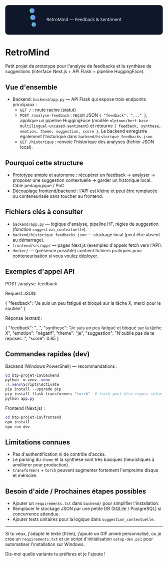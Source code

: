 <!-- Animation SVG en haut pour une « animation fluide » visible sur GitHub/VSCode -->
<div align="center">
	<svg width="640" height="120" viewBox="0 0 640 120" xmlns="http://www.w3.org/2000/svg" aria-hidden="true">
		<defs>
			<linearGradient id="g" x1="0" x2="1">
				<stop offset="0%" stop-color="#6EE7B7"/>
				<stop offset="50%" stop-color="#60A5FA"/>
				<stop offset="100%" stop-color="#A78BFA"/>
			</linearGradient>
		</defs>
		<rect width="100%" height="100%" rx="12" fill="#0f172a" />
		<!-- moving circles -->
		<g fill="url(#g)" opacity="0.95">
			<circle cx="80" cy="60" r="12">
				<animate attributeName="cx" dur="6s" values="-40;720" repeatCount="indefinite" />
				<animate attributeName="r" dur="3s" values="8;14;8" repeatCount="indefinite" />
			</circle>
			<circle cx="160" cy="40" r="10">
				<animate attributeName="cx" dur="5s" values="-60;720" repeatCount="indefinite" begin="-1s"/>
				<animate attributeName="cy" dur="4s" values="20;80;20" repeatCount="indefinite"/>
			</circle>
			<circle cx="240" cy="80" r="14">
				<animate attributeName="cx" dur="7s" values="-120;720" repeatCount="indefinite" begin="-0.5s"/>
				<animate attributeName="r" dur="3.5s" values="12;18;12" repeatCount="indefinite"/>
			</circle>
			<circle cx="360" cy="60" r="9">
				<animate attributeName="cx" dur="4.8s" values="-20;720" repeatCount="indefinite" begin="-0.8s"/>
				<animate attributeName="cy" dur="6s" values="80;30;80" repeatCount="indefinite"/>
			</circle>
			<circle cx="520" cy="50" r="11">
				<animate attributeName="cx" dur="6.5s" values="-100;720" repeatCount="indefinite" begin="-1.6s"/>
				<animate attributeName="r" dur="3s" values="10;16;10" repeatCount="indefinite"/>
			</circle>
		</g>
		<text x="50%" y="50%" fill="#e6eef8" font-size="18" font-family="Segoe UI, Roboto, Arial" text-anchor="middle" dominant-baseline="middle">RetroMind — Feedback & Sentiment</text>
	</svg>
</div>

# RetroMind

Petit projet de prototype pour l'analyse de feedbacks et la synthèse de suggestions (interface Next.js + API Flask + pipeline HuggingFace).

## Vue d'ensemble

- Backend: `backend/app.py` — API Flask qui expose trois endpoints principaux :
	- `GET /` : route racine (statut)
	- `POST /analyse-feedback` : reçoit JSON `{ "feedback": "..." }`, applique un pipeline HuggingFace (modèle `nlptown/bert-base-multilingual-uncased-sentiment`) et retourne `{ feedback, synthese, emotion, theme, suggestion, score }`. Le backend enregistre également l'historique dans `backend/historique_feedbacks.json`.
	- `GET /historique` : renvoie l'historique des analyses (fichier JSON local).

## Pourquoi cette structure

- Prototype simple et autonome : récupérer un feedback -> analyser -> proposer une suggestion contextuelle -> garder un historique local. Cible pédagogique / PoC.
- Découplage frontend/backend : l'API est kleine et peut être remplacée ou conteneurisée sans toucher au frontend.

## Fichiers clés à consulter

- `backend/app.py` — logique d'analyse, pipeline HF, règles de suggestion (fonction `suggestion_contextuelle`).
- `backend/historique_feedbacks.json` — stockage local (peut être absent au démarrage).
- `frontend/src/app/` — pages Next.js (exemples d'appels fetch vers l'API).
- `docker/` — (présence possible) contient fichiers pratiques pour conteneurisation si vous voulez déployer.

## Exemples d'appel API

POST /analyse-feedback

Request JSON:

{
	"feedback": "Je suis un peu fatigué et bloqué sur la tâche X, merci pour le soutien"
}

Réponse (extrait):

{
	"feedback": "...",
	"synthese": "Je suis un peu fatigué et bloqué sur la tâche X",
	"emotion": "négatif",
	"theme": "je",
	"suggestion": "N'oublie pas de te reposer...",
	"score": 0.85
}

## Commandes rapides (dev)

Backend (Windows PowerShell) — recommandations :

```powershell
cd btp-projet-ia\backend
python -m venv .venv
.\.venv\Scripts\Activate
pip install --upgrade pip
pip install flask transformers "torch"  # torch peut être requis selon la plateforme
python app.py
```

Frontend (Next.js) :

```powershell
cd btp-projet-ia\frontend
npm install
npm run dev
```

## Limitations connues

- Pas d'authentification ni de contrôle d'accès.
- Le parsing du `theme` et la synthèse sont très basiques (heuristiques à améliorer pour production).
- `transformers` + `torch` peuvent augmenter fortement l'empreinte disque et mémoire.

## Besoin d'aide / Prochaines étapes possibles

- Ajouter un `requirements.txt` dans `backend/` pour simplifier l'installation.
- Remplacer le stockage JSON par une petite DB (SQLite / PostgreSQL) si concurrence attendue.
- Ajouter tests unitaires pour la logique dans `suggestion_contextuelle`.

---

Si tu veux, j'adapte le texte (fr/en), j'ajoute un GIF animé personnalisé, ou je crée un `requirements.txt` et un script d'initialisation `setup-dev.ps1` pour automatiser l'installation sur Windows.

Dis-moi quelle variante tu préfères et je l'ajoute !

